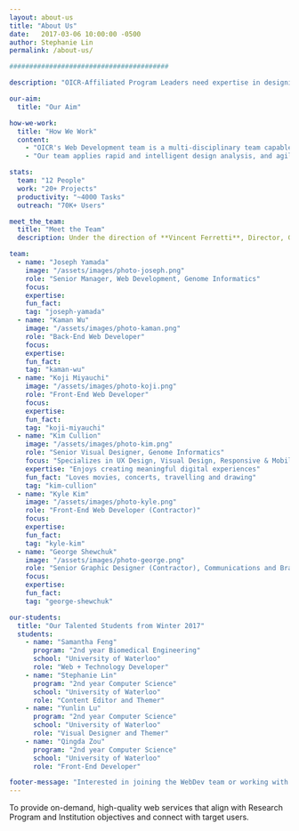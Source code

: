```yaml
---
layout: about-us
title: "About Us"
date:   2017-03-06 10:00:00 -0500
author: Stephanie Lin
permalink: /about-us/

########################################

description: "OICR-Affiliated Program Leaders need expertise in designing and developing websites that enable OICR's research to be recognized globally and meet the strategic objectives of the Research Program and the Research Institutions."

our-aim:
  title: "Our Aim"

how-we-work:
  title: "How We Work"
  content:
    - "OICR's Web Development team is a multi-disciplinary team capable of designing and building website and web applications for researchers and their projects. The 12 member team is composed of creative and technical members, working on 20+ projects servicing both OICR's research and corporate programs. Through its website products, OICR presents leading-edge cancer research online and to engage a global community of researchers for collaboration."
    - "Our team applies rapid and intelligent design analysis, and agile project implementation thereby enabling programs to focus on the high-value benefits for their users.  And this team has software engineering experience with products that meet enterprise risk (strategic, operational/internal, regulatory compliance, financial) for both big and small projects."

stats:
  team: "12 People"
  work: "20+ Projects"
  productivity: "~4000 Tasks"
  outreach: "70K+ Users"

meet_the_team:
  title: "Meet the Team"
  description: Under the direction of **Vincent Ferretti**, Director, Genome Informatics, the WebDev team includes a full-time core, contractors and co-op students who continue to innovate, stay creative and develop with a platform of technologies that scale to enable high performance.

team:
  - name: "Joseph Yamada"
    image: "/assets/images/photo-joseph.png"
    role: "Senior Manager, Web Development, Genome Informatics"
    focus:
    expertise:
    fun_fact:
    tag: "joseph-yamada"
  - name: "Kaman Wu"
    image: "/assets/images/photo-kaman.png"
    role: "Back-End Web Developer"
    focus:
    expertise:
    fun_fact:
    tag: "kaman-wu"
  - name: "Koji Miyauchi"
    image: "/assets/images/photo-koji.png"
    role: "Front-End Web Developer"
    focus:
    expertise:
    fun_fact:
    tag: "koji-miyauchi"
  - name: "Kim Cullion"
    image: "/assets/images/photo-kim.png"
    role: "Senior Visual Designer, Genome Informatics"
    focus: "Specializes in UX Design, Visual Design, Responsive & Mobile Design"
    expertise: "Enjoys creating meaningful digital experiences"
    fun_fact: "Loves movies, concerts, travelling and drawing"
    tag: "kim-cullion"
  - name: "Kyle Kim"
    image: "/assets/images/photo-kyle.png"
    role: "Front-End Web Developer (Contractor)"
    focus:
    expertise:
    fun_fact:
    tag: "kyle-kim"
  - name: "George Shewchuk"
    image: "/assets/images/photo-george.png"
    role: "Senior Graphic Designer (Contractor), Communications and Branding"
    focus:
    expertise:
    fun_fact:
    tag: "george-shewchuk"

our-students:
  title: "Our Talented Students from Winter 2017"
  students:
    - name: "Samantha Feng"
      program: "2nd year Biomedical Engineering"
      school: "University of Waterloo"
      role: "Web + Technology Developer"
    - name: "Stephanie Lin"
      program: "2nd year Computer Science"
      school: "University of Waterloo"
      role: "Content Editor and Themer"
    - name: "Yunlin Lu"
      program: "2nd year Computer Science"
      school: "University of Waterloo"
      role: "Visual Designer and Themer"
    - name: "Qingda Zou"
      program: "2nd year Computer Science"
      school: "University of Waterloo"
      role: "Front-End Developer"

footer-message: "Interested in joining the WebDev team or working with us? "
---
```


To provide on-demand, high-quality web services that <span class="align">align</span> with Research Program and Institution objectives and <span class="connect">connect</span> with target users.
